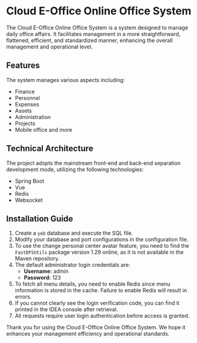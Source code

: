 # Cloud E-Office Online Office System

The Cloud E-Office Online Office System is a system designed to manage daily office affairs. It facilitates management in a more straightforward, flattened, efficient, and standardized manner, enhancing the overall management and operational level.

## Features

The system manages various aspects including:
- Finance
- Personnel
- Expenses
- Assets
- Administration
- Projects
- Mobile office and more

## Technical Architecture

The project adopts the mainstream front-end and back-end separation development mode, utilizing the following technologies:
- Spring Boot
- Vue
- Redis
- Websocket

## Installation Guide

1. Create a `yeb` database and execute the SQL file.
2. Modify your database and port configurations in the configuration file.
3. To use the change personal center avatar feature, you need to find the `FastDFSUtils` package version 1.29 online, as it is not available in the Maven repository.
4. The default administrator login credentials are:
   - **Username:** admin
   - **Password:** 123
5. To fetch all menu details, you need to enable Redis since menu information is stored in the cache. Failure to enable Redis will result in errors.
6. If you cannot clearly see the login verification code, you can find it printed in the IDEA console after retrieval.
7. All requests require user login authentication before access is granted.

Thank you for using the Cloud E-Office Online Office System. We hope it enhances your management efficiency and operational standards.
